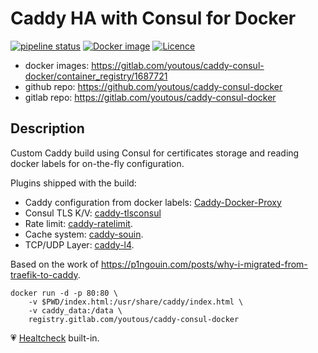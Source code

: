 # Caddy HA with Consul for Docker

[![pipeline status](https://gitlab.com/youtous/caddy-consul-docker/badges/master/pipeline.svg)](https://gitlab.com/youtous/caddy-consul-docker/-/commits/master) 
[![Docker image](https://img.shields.io/badge/image-registry.gitlab.com%2Fyoutous%2Fcaddy--consul--docker-FA7035?logo=docker)](https://gitlab.com/youtous/caddy-consul-docker/container_registry/1687721) 
[![Licence](https://img.shields.io/github/license/youtous/caddy-consul-docker)](https://github.com/youtous/caddy-consul-docker/blob/master/LICENSE)

- docker images: https://gitlab.com/youtous/caddy-consul-docker/container_registry/1687721
- github repo: https://github.com/youtous/caddy-consul-docker
- gitlab repo: https://gitlab.com/youtous/caddy-consul-docker

## Description

Custom Caddy build using Consul for certificates storage and reading docker labels for on-the-fly configuration.

Plugins shipped with the build:
 - Caddy configuration from docker labels: [Caddy-Docker-Proxy](https://github.com/lucaslorentz/caddy-docker-proxy/)
 - Consul TLS K/V: [caddy-tlsconsul](https://github.com/pteich/caddy-tlsconsul)
 - Rate limit: [caddy-ratelimit](https://github.com/hundertzehn/caddy-ratelimit).
 - Cache system: [caddy-souin](https://github.com/Darkweak/Souin).
 - TCP/UDP Layer: [caddy-l4](https://github.com/mholt/caddy-l4).

Based on the work of https://p1ngouin.com/posts/why-i-migrated-from-traefik-to-caddy.

```
docker run -d -p 80:80 \
    -v $PWD/index.html:/usr/share/caddy/index.html \
    -v caddy_data:/data \
    registry.gitlab.com/youtous/caddy-consul-docker
```

:heartpulse: [Healtcheck](https://docs.docker.com/engine/reference/builder/#healthcheck) built-in.